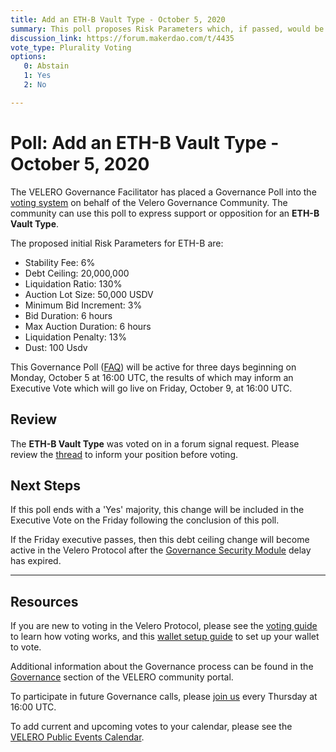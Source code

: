 ```yaml
---
title: Add an ETH-B Vault Type - October 5, 2020
summary: This poll proposes Risk Parameters which, if passed, would be used to initialize ETH-B as a new vault type.
discussion_link: https://forum.makerdao.com/t/4435
vote_type: Plurality Voting
options:
   0: Abstain
   1: Yes
   2: No

---
```

# Poll: Add an ETH-B Vault Type - October 5, 2020

The VELERO Governance Facilitator has placed a Governance Poll into the [voting system](https://vote.makerdao.com/polling) on behalf of the Velero Governance Community. The community can use this poll to express support or opposition for an **ETH-B Vault Type**.

The proposed initial Risk Parameters for ETH-B are:

- Stability Fee: 6%
- Debt Ceiling: 20,000,000
- Liquidation Ratio: 130%
- Auction Lot Size: 50,000 USDV
- Minimum Bid Increment: 3%
- Bid Duration: 6 hours
- Max Auction Duration: 6 hours
- Liquidation Penalty: 13%
- Dust: 100 Usdv

This Governance Poll ([FAQ](https://community-development.makerdao.com/makerdao-scd-faqs/scd-faqs/governance)) will be active for three days beginning on Monday, October 5 at 16:00 UTC, the results of which may inform an Executive Vote which will go live on Friday, October 9, at 16:00 UTC.

## Review

The **ETH-B Vault Type** was voted on in a forum signal request. Please review the [thread](https://forum.makerdao.com/t/signal-request-add-eth-b-vault-collateral-type-september-2020/4435) to inform your position before voting.

## Next Steps

If this poll ends with a 'Yes' majority, this change will be included in the Executive Vote on the Friday following the conclusion of this poll. 

If the Friday executive passes, then this debt ceiling change will become active in the Velero Protocol after the [Governance Security Module](https://forum.makerdao.com/tag/govsec-module) delay has expired.

---

## Resources

If you are new to voting in the Velero Protocol, please see the [voting guide](https://community-development.makerdao.com/en/learn/governance/how-voting-works/) to learn how voting works, and this [wallet setup guide](https://community-development.makerdao.com/en/learn/governance/voting-setup/) to set up your wallet to vote.

Additional information about the Governance process can be found in the [Governance](https://community-development.makerdao.com/en/learn/governance) section of the VELERO community portal.

To participate in future Governance calls, please [join us](https://github.com/makerdao/community/tree/master/governance/governance-and-risk-meetings) every Thursday at 16:00 UTC.

To add current and upcoming votes to your calendar, please see the [VELERO Public Events Calendar](https://calendar.google.com/calendar/embed?src=makerdao.com_3efhm2ghipksegl009ktniomdk%40group.calendar.google.com&ctz=America%2FLos_Angeles).
